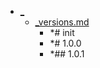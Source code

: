 - <a href = "F:\Node_projects\Node_Way\Jobs\My_requier\_\cat._\dir._.md">_</a>
    - <a href = "F:\Node_projects\Node_Way\Jobs\My_requier\_\_versions.md">_versions.md</a>
        - *# init 
        - *# 1.0.0
        - *## 1.0.1
